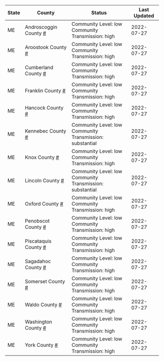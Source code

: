 State | County | Status | Last Updated
--- | --- | --- | --- 
ME | Androscoggin County <a href="#androscoggin_county">#</a> | <a name="androscoggin_county"></a>Community Level: low<br/>Community Transmission: high | 2022-07-27
ME | Aroostook County <a href="#aroostook_county">#</a> | <a name="aroostook_county"></a>Community Level: low<br/>Community Transmission: high | 2022-07-27
ME | Cumberland County <a href="#cumberland_county">#</a> | <a name="cumberland_county"></a>Community Level: low<br/>Community Transmission: high | 2022-07-27
ME | Franklin County <a href="#franklin_county">#</a> | <a name="franklin_county"></a>Community Level: low<br/>Community Transmission: high | 2022-07-27
ME | Hancock County <a href="#hancock_county">#</a> | <a name="hancock_county"></a>Community Level: low<br/>Community Transmission: high | 2022-07-27
ME | Kennebec County <a href="#kennebec_county">#</a> | <a name="kennebec_county"></a>Community Level: low<br/>Community Transmission: substantial | 2022-07-27
ME | Knox County <a href="#knox_county">#</a> | <a name="knox_county"></a>Community Level: low<br/>Community Transmission: high | 2022-07-27
ME | Lincoln County <a href="#lincoln_county">#</a> | <a name="lincoln_county"></a>Community Level: low<br/>Community Transmission: substantial | 2022-07-27
ME | Oxford County <a href="#oxford_county">#</a> | <a name="oxford_county"></a>Community Level: low<br/>Community Transmission: high | 2022-07-27
ME | Penobscot County <a href="#penobscot_county">#</a> | <a name="penobscot_county"></a>Community Level: low<br/>Community Transmission: high | 2022-07-27
ME | Piscataquis County <a href="#piscataquis_county">#</a> | <a name="piscataquis_county"></a>Community Level: low<br/>Community Transmission: high | 2022-07-27
ME | Sagadahoc County <a href="#sagadahoc_county">#</a> | <a name="sagadahoc_county"></a>Community Level: low<br/>Community Transmission: high | 2022-07-27
ME | Somerset County <a href="#somerset_county">#</a> | <a name="somerset_county"></a>Community Level: low<br/>Community Transmission: high | 2022-07-27
ME | Waldo County <a href="#waldo_county">#</a> | <a name="waldo_county"></a>Community Level: low<br/>Community Transmission: high | 2022-07-27
ME | Washington County <a href="#washington_county">#</a> | <a name="washington_county"></a>Community Level: low<br/>Community Transmission: high | 2022-07-27
ME | York County <a href="#york_county">#</a> | <a name="york_county"></a>Community Level: low<br/>Community Transmission: high | 2022-07-27
